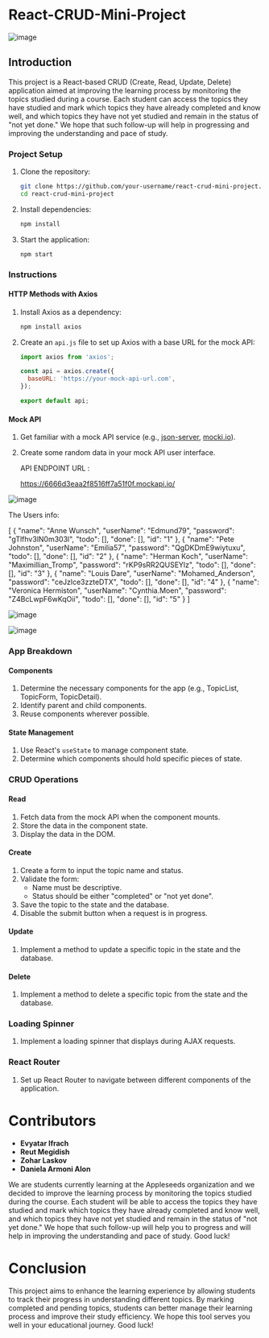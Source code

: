 # React-CRUD-Mini-Project
![image](https://github.com/evyatarevi/React-CRUD-Mini-Project/assets/126551023/9d92d67c-eef6-48c2-a48d-da4e29677539)

## Introduction

This project is a React-based CRUD (Create, Read, Update, Delete) application aimed at improving the learning process by monitoring the topics studied during a course. Each student can access the topics they have studied and mark which topics they have already completed and know well, and which topics they have not yet studied and remain in the status of "not yet done." We hope that such follow-up will help in progressing and improving the understanding and pace of study.

### Project Setup

1. Clone the repository:
   ```bash
   git clone https://github.com/your-username/react-crud-mini-project.git
   cd react-crud-mini-project
   ```
2. Install dependencies:
   ```bash
   npm install
   ```
3. Start the application:
   ```bash
   npm start
   ```

### Instructions

#### HTTP Methods with Axios

1. Install Axios as a dependency:
   ```bash
   npm install axios
   ```
2. Create an `api.js` file to set up Axios with a base URL for the mock API:
   ```javascript
   import axios from 'axios';

   const api = axios.create({
     baseURL: 'https://your-mock-api-url.com',
   });

   export default api;
   ```

#### Mock API

1. Get familiar with a mock API service (e.g., [json-server](https://github.com/typicode/json-server), [mocki.io](https://mocki.io/)).
2. Create some random data in your mock API user interface.

   API ENDPOINT URL :

   https://6666d3eaa2f8516ff7a51f0f.mockapi.io/
   
   
![image](https://github.com/evyatarevi/React-CRUD-Mini-Project/assets/126551023/def64d71-4653-424f-8c47-c60f85883fbd)

 The Users info:

[
  {
    "name": "Anne Wunsch",
    "userName": "Edmund79",
    "password": "gTlfhv3lN0m303l",
    "todo": [],
    "done": [],
    "id": "1"
  },
  {
    "name": "Pete Johnston",
    "userName": "Emilia57",
    "password": "QgDKDmE9wiytuxu",
    "todo": [],
    "done": [],
    "id": "2"
  },
  {
    "name": "Herman Koch",
    "userName": "Maximillian_Tromp",
    "password": "rKP9sRR2QUSEYlz",
    "todo": [],
    "done": [],
    "id": "3"
  },
  {
    "name": "Louis Dare",
    "userName": "Mohamed_Anderson",
    "password": "ceJzlce3zzteDTX",
    "todo": [],
    "done": [],
    "id": "4"
  },
  {
    "name": "Veronica Hermiston",
    "userName": "Cynthia.Moen",
    "password": "Z4BcLwpF6wKqOii",
    "todo": [],
    "done": [],
    "id": "5"
  }
]

![image](https://github.com/evyatarevi/React-CRUD-Mini-Project/assets/126551023/c721c1d2-351c-4a3e-9f52-60d71a9dec3c)


![image](https://github.com/evyatarevi/React-CRUD-Mini-Project/assets/126551023/635401ee-7122-473a-b61c-739b1fdc1df2)




### App Breakdown

#### Components

1. Determine the necessary components for the app (e.g., TopicList, TopicForm, TopicDetail).
2. Identify parent and child components.
3. Reuse components wherever possible.

#### State Management

1. Use React's `useState` to manage component state.
2. Determine which components should hold specific pieces of state.

### CRUD Operations

#### Read

1. Fetch data from the mock API when the component mounts.
2. Store the data in the component state.
3. Display the data in the DOM.

#### Create

1. Create a form to input the topic name and status.
2. Validate the form:
   - Name must be descriptive.
   - Status should be either "completed" or "not yet done".
3. Save the topic to the state and the database.
4. Disable the submit button when a request is in progress.

#### Update

1. Implement a method to update a specific topic in the state and the database.

#### Delete

1. Implement a method to delete a specific topic from the state and the database.

### Loading Spinner

1. Implement a loading spinner that displays during AJAX requests.

### React Router

1. Set up React Router to navigate between different components of the application.

# Contributors

- **Evyatar Ifrach**
- **Reut Megidish**
- **Zohar Laskov**
- **Daniela Armoni Alon**

We are students currently learning at the Appleseeds organization and we decided to improve the learning process by monitoring the topics studied during the course. Each student will be able to access the topics they have studied and mark which topics they have already completed and know well, and which topics they have not yet studied and remain in the status of "not yet done." We hope that such follow-up will help you to progress and will help in improving the understanding and pace of study. Good luck!



# Conclusion

This project aims to enhance the learning experience by allowing students to track their progress in understanding different topics. By marking completed and pending topics, students can better manage their learning process and improve their study efficiency. We hope this tool serves you well in your educational journey. Good luck!
